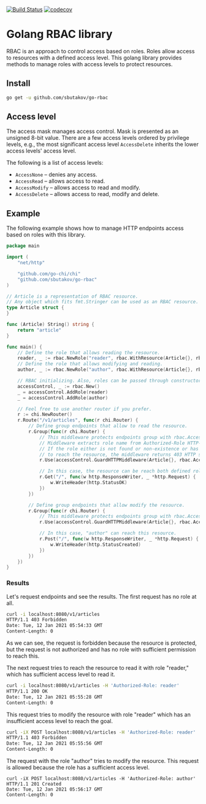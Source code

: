 [![Build Status](https://www.travis-ci.com/sbutakov/go-rbac.svg?branch=main)](https://www.travis-ci.com/sbutakov/go-rbac)
[![codecov](https://codecov.io/gh/sbutakov/go-rbac/branch/main/graph/badge.svg?token=2PLX7SWZ1K)](https://codecov.io/gh/sbutakov/go-rbac)

# Golang RBAC library

RBAC is an approach to control access based on roles. Roles allow access to resources with a defined access level. This golang library provides methods to manage roles with access levels to protect resources.

## Install

```bash
go get -u github.com/sbutakov/go-rbac
```

## Access level

The access mask manages access control. Mask is presented as an unsigned 8-bit value. There are a few access levels ordered by privilege levels, e.g., the most significant access level `AccessDelete` inherits the lower access levels' access level.

The following is a list of access levels:

* `AccessNone` – denies any access.
* `AccessRead` – allows access to read.
* `AccessModify` – allows access to read and modify.
* `AccessDelete` – allows access to read, modify and delete.

## Example

The following example shows how to manage HTTP endpoints access based on roles with this library.

```go
package main

import (
	"net/http"

	"github.com/go-chi/chi"
	"github.com/sbutakov/go-rbac"
)

// Article is a representation of RBAC resource.
// Any object which fits fmt.Stringer can be used as an RBAC resource.
type Article struct {
}

func (Article) String() string {
	return "article"
}

func main() {
	// Define the role that allows reading the resource.
	reader, _ := rbac.NewRole("reader", rbac.WithResource(Article{}, rbac.AccessRead))
	// Define the role that allows modifying and reading.
	author, _ := rbac.NewRole("author", rbac.WithResource(Article{}, rbac.AccessModify))

	// RBAC initializing. Also, roles can be passed through constructor, like this New(role1, ...).
	accessControl, _ := rbac.New()
	_ = accessControl.AddRole(reader)
	_ = accessControl.AddRole(author)

	// Feel free to use another router if you prefer.
	r := chi.NewRouter()
	r.Route("/v1/articles", func(r chi.Router) {
		// Define group endpoints that allow to read the resource.
		r.Group(func(r chi.Router) {
			// This middleware protects endpoints group with rbac.AccessRead as a minimal access level.
			// Middleware extracts role name from Authorized-Role HTTP-header value.
			// If the role either is not found or non-existence or has an insufficient access level
			// to reach the resource, the middleware returns 403 HTTP status code.
			r.Use(accessControl.GuardHTTPMiddleware(Article{}, rbac.AccessRead))

			// In this case, the resource can be reach both defined role.
			r.Get("/", func(w http.ResponseWriter, _ *http.Request) {
				w.WriteHeader(http.StatusOK)
			})
		})

		// Define group endpoints that allow modify the resource.
		r.Group(func(r chi.Router) {
			// This middleware protects endpoints group with rbac.AccessModify as a minimal access level.
			r.Use(accessControl.GuardHTTPMiddleware(Article{}, rbac.AccessModify))

			// In this case, "author" can reach this resource.
			r.Post("/", func(w http.ResponseWriter, _ *http.Request) {
				w.WriteHeader(http.StatusCreated)
			})
		})
	})
}

```
### Results

Let's request endpoints and see the results. The first request has no role at all.

```bash
curl -i localhost:8080/v1/articles
HTTP/1.1 403 Forbidden
Date: Tue, 12 Jan 2021 05:54:33 GMT
Content-Length: 0
```

As we can see, the request is forbidden because the resource is protected, but the request is not authorized and has no role with sufficient permission to reach this.

The next request tries to reach the resource to read it with role "reader," which has sufficient access level to read it.

```bash
curl -i localhost:8080/v1/articles -H 'Authorized-Role: reader'
HTTP/1.1 200 OK
Date: Tue, 12 Jan 2021 05:55:28 GMT
Content-Length: 0
```

This request tries to modify the resource with role "reader" which has an insufficient access level to reach the goal.

```bash
curl -iX POST localhost:8080/v1/articles -H 'Authorized-Role: reader'
HTTP/1.1 403 Forbidden
Date: Tue, 12 Jan 2021 05:55:56 GMT
Content-Length: 0
```

The request with the role "author" tries to modify the resource. This request is allowed because the role has a sufficient access level.

```
curl -iX POST localhost:8080/v1/articles -H 'Authorized-Role: author'
HTTP/1.1 201 Created
Date: Tue, 12 Jan 2021 05:56:17 GMT
Content-Length: 0
```

